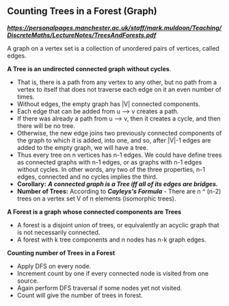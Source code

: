 ## Counting Trees in a Forest (Graph)
***https://personalpages.manchester.ac.uk/staff/mark.muldoon/Teaching/DiscreteMaths/LectureNotes/TreesAndForests.pdf***

A graph on a vertex set is a collection of unordered pairs of vertices, called edges.

**A Tree is an undirected connected graph without cycles**.
  - That is, there is a path from any vertex to any other, but no path from a vertex to itself that does not traverse each edge on it an even number of times.
  - Without edges, the empty graph has |V| connected components.
  - Each edge that can be added from u --> v creates a path.
  - If there was already a path from u --> v, then it creates a cycle, and then there will be no tree.
  - Otherwise, the new edge joins two previously connected components of the graph to which it is added, into one, and so, after |V|-1 edges are added to the empty graph, we will have  a tree.
  - Thus every tree on n vertices has n-1 edges. We could have  define trees as connected graphs with n-1 edges, or as graphs with n-1 edges without cycles. In other words, any two of the three properties, n-1 edges, connected and no cycles implies the third.
  - **Corollary:** ***A connected graph is a Tree iff all of its edges are bridges.***
  - **Number of Trees:** According to ***Cayleys's Formula*** - There are n ^ (n-2) trees on a vertex set
  V of n elements (isomorphic trees). 

**A Forest is a graph whose connected components are Trees**
 - A forest is a disjoint union of trees, or equivalently an acyclic graph that is not necessarily connected.
 - A forest with k tree components and n nodes has n-k graph edges.

**Counting number of Trees in a Forest**
 - Apply DFS on every node.
 - Increment count by one if every connected node is visited from one source.
 - Again perform DFS traversal if some nodes yet not visited.
 - Count will give the number of trees in forest.
